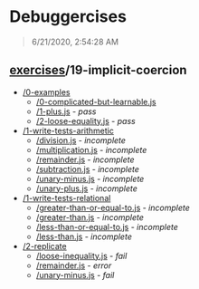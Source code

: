 # Debuggercises 

> 6/21/2020, 2:54:28 AM 

## [exercises](../README.md)/19-implicit-coercion 

- [/0-examples](./0-examples/README.md)
  - [/0-complicated-but-learnable.js](./0-examples/README.md#0-complicated-but-learnablejs)  
  - [/1-plus.js](./0-examples/README.md#1-plusjs) - _pass_ 
  - [/2-loose-equality.js](./0-examples/README.md#2-loose-equalityjs) - _pass_ 
- [/1-write-tests-arithmetic](./1-write-tests-arithmetic/README.md)
  - [/division.js](./1-write-tests-arithmetic/README.md#divisionjs) - _incomplete_ 
  - [/multiplication.js](./1-write-tests-arithmetic/README.md#multiplicationjs) - _incomplete_ 
  - [/remainder.js](./1-write-tests-arithmetic/README.md#remainderjs) - _incomplete_ 
  - [/subtraction.js](./1-write-tests-arithmetic/README.md#subtractionjs) - _incomplete_ 
  - [/unary-minus.js](./1-write-tests-arithmetic/README.md#unary-minusjs) - _incomplete_ 
  - [/unary-plus.js](./1-write-tests-arithmetic/README.md#unary-plusjs) - _incomplete_ 
- [/1-write-tests-relational](./1-write-tests-relational/README.md)
  - [/greater-than-or-equal-to.js](./1-write-tests-relational/README.md#greater-than-or-equal-tojs) - _incomplete_ 
  - [/greater-than.js](./1-write-tests-relational/README.md#greater-thanjs) - _incomplete_ 
  - [/less-than-or-equal-to.js](./1-write-tests-relational/README.md#less-than-or-equal-tojs) - _incomplete_ 
  - [/less-than.js](./1-write-tests-relational/README.md#less-thanjs) - _incomplete_ 
- [/2-replicate](./2-replicate/README.md)
  - [/loose-inequality.js](./2-replicate/README.md#loose-inequalityjs) - _fail_ 
  - [/remainder.js](./2-replicate/README.md#remainderjs) - _error_ 
  - [/unary-minus.js](./2-replicate/README.md#unary-minusjs) - _fail_ 
